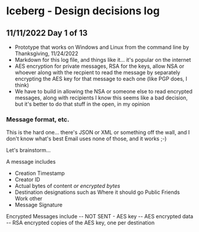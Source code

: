 # Iceberg - Design decisions log

## 11/11/2022 Day 1 of 13

- Prototype that works on Windows and Linux from the command line by Thanksgiving, 11/24/2022
- Markdown for this log file, and things like it... it's popular on the internet
- AES encryption for private messages, RSA for the keys, allow NSA or whoever along with the recpient to read the message by separately encrypting the AES key for that message to each one (like PGP does, I think)
- We have to build in allowing the NSA or someone else to read encrypted messages, along with recipients
  I know this seems like a bad decision, but it's better to do that stuff in the open, in my opinion

### Message format, etc.
  This is the hard one... there's JSON or XML or something off the wall, and I don't know what's best
  Email uses none of those, and it works ;-)
  
Let's brainstorm...

A message includes

- Creation Timestamp
- Creator ID
- Actual bytes of content *or encrypted bytes*
- Destination designations such as
    Where it should go
	  Public
	  Friends
	  Work
	  other
- Message Signature
	 
	 
Encrypted Messages include
  -- NOT SENT - AES key
  -- AES encrypted data
  -- RSA encrypted copies of the AES key, one per destination

